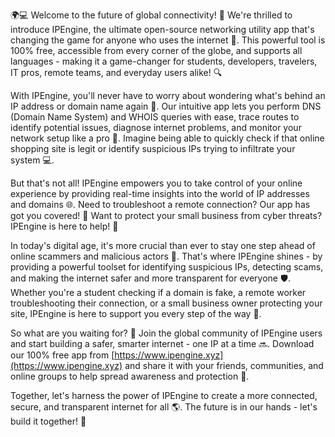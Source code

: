 🌍💻 Welcome to the future of global connectivity! 🚀 We're thrilled to introduce IPEngine, the ultimate open-source networking utility app that's changing the game for anyone who uses the internet 📡. This powerful tool is 100% free, accessible from every corner of the globe, and supports all languages - making it a game-changer for students, developers, travelers, IT pros, remote teams, and everyday users alike! 🔍

With IPEngine, you'll never have to worry about wondering what's behind an IP address or domain name again 🤔. Our intuitive app lets you perform DNS (Domain Name System) and WHOIS queries with ease, trace routes to identify potential issues, diagnose internet problems, and monitor your network setup like a pro 🔧. Imagine being able to quickly check if that online shopping site is legit or identify suspicious IPs trying to infiltrate your system 💻.

But that's not all! IPEngine empowers you to take control of your online experience by providing real-time insights into the world of IP addresses and domains 🌐. Need to troubleshoot a remote connection? Our app has got you covered! 📱 Want to protect your small business from cyber threats? IPEngine is here to help! 💼

In today's digital age, it's more crucial than ever to stay one step ahead of online scammers and malicious actors 👀. That's where IPEngine shines - by providing a powerful toolset for identifying suspicious IPs, detecting scams, and making the internet safer and more transparent for everyone 🛡️. Whether you're a student checking if a domain is fake, a remote worker troubleshooting their connection, or a small business owner protecting your site, IPEngine is here to support you every step of the way 💪.

So what are you waiting for? 🤔 Join the global community of IPEngine users and start building a safer, smarter internet - one IP at a time 🔜. Download our 100% free app from [https://www.ipengine.xyz](https://www.ipengine.xyz) and share it with your friends, communities, and online groups to help spread awareness and protection 📢.

Together, let's harness the power of IPEngine to create a more connected, secure, and transparent internet for all 🌎. The future is in our hands - let's build it together! 💫